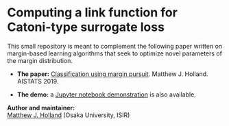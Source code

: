 # Computing a link function for Catoni-type surrogate loss

This small repository is meant to complement the following paper written on margin-based learning algorithms that seek to optimize novel parameters of the margin distribution.

- __The paper:__ <a href="http://proceedings.mlr.press/v89/holland19b.html">Classification using margin pursuit</a>. Matthew J. Holland. AISTATS 2019.

- __The demo:__ a <a href="http://nbviewer.jupyter.org/github/feedbackward/catcube/blob/master/notebook.ipynb">Jupyter notebook demonstration</a> is also available.


__Author and maintainer:__<br>
<a href="https://feedbackward.com/">Matthew J. Holland</a> (Osaka University, ISIR)
